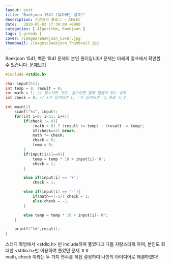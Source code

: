 ```yaml
---
layout: post
title: "Baekjoon 1541 (잃어버린 괄호)"
description: 신연상의 블로그 - AFAIK
date:   2020-05-03 17:30:00 +0900
categories: [ Algorithm, Baekjoon ]
tags: [ greedy ]
cover: /images/Baekjoon_Cover.jpg
thumbnail: /images/Baekjoon_Thumbnail.jpg
---
```


Baekjoon 1541, 백준 1541 문제의 본인 풀이입니다!
문제는 아래의 링크에서 확인할 수 있습니다.
[문제보기][prob]
<!-- more -->
```c++
#include <stdio.h>

char input[51];
int temp = 0, result = 0;
int math = 1; // 양수이면 기본. 음수이면 앞에 뺄셈이 있는 상황
int check = 0; // +가 입력되면 1, -가 입력되면 -1,종료 시 2

int main(){
    scanf("%s", input);
    for(int i=0; i<51; i++){
        if(check != 0){
            (math > 0) ? (result += temp) : (result -= temp);
            if(check==2) break;
            math *= check;
            check = 0;
            temp = 0;
        }
        if(input[i+1]==0){
            temp = temp * 10 + input[i]-'0';
            check = 2;
        }

        else if(input[i] == '+')
            check = 1;

        else if(input[i] == '-'){
            if(math==(-1)) check = 1;
            else check = -1;
        }

        else temp = temp * 10 + input[i]-'0';
    }

    printf("%d",result);
}
```

스터디 톡방에서 <stdio.h> 만 include하여 풀었다고 다들 자랑스러워 하여,
본인도 최대한 <stdio.h>만 이용하여 풀었던 문제 ㅎㅎ   
math, check 이라는 두 가지 변수를 직접 설정하여 나만의 아이디어로 해결하였다!

[prob]:  https://www.acmicpc.net/problem/1541